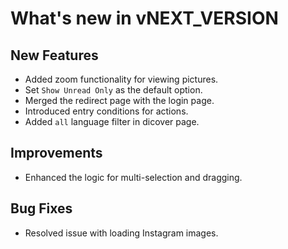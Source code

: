# What's new in vNEXT_VERSION

## New Features

- Added zoom functionality for viewing pictures.
- Set `Show Unread Only` as the default option.
- Merged the redirect page with the login page.
- Introduced entry conditions for actions.
- Added `all` language filter in dicover page.

## Improvements

- Enhanced the logic for multi-selection and dragging.

## Bug Fixes

- Resolved issue with loading Instagram images.
